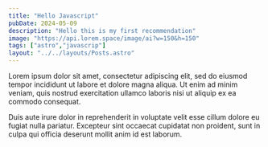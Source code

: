 ```yaml
---
title: "Hello Javascript"
pubDate: 2024-05-09
description: "Hello this is my first recommendation"
image: "https://api.lorem.space/image/ai?w=150&h=150"
tags: ["astro","javascrip"]
layout: "../../layouts/Posts.astro"
---
```



Lorem ipsum dolor sit amet, consectetur adipiscing elit, sed do eiusmod tempor incididunt ut labore et dolore magna aliqua. Ut enim ad minim veniam, quis nostrud exercitation ullamco laboris nisi ut aliquip ex ea commodo consequat.

 Duis aute irure dolor in reprehenderit in voluptate velit esse cillum dolore eu fugiat nulla pariatur. Excepteur sint occaecat cupidatat non proident, sunt in culpa qui officia deserunt mollit anim id est laborum.